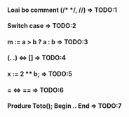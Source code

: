 #### Loai bo comment (/* */, //) => TODO:1
#### Switch case => TODO:2
#### m := a > b ? a : b => TODO:3
#### (. .) <=> [] => TODO:4
#### x := 2 ** b; => TODO:5
#### = <=> == => TODO:6
#### Produre Toto(); Begin .. End => TODO:7
